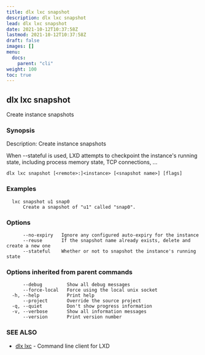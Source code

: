 ```yaml
---
title: dlx lxc snapshot
description: dlx lxc snapshot
lead: dlx lxc snapshot
date: 2021-10-12T10:37:58Z
lastmod: 2021-10-12T10:37:58Z
draft: false
images: []
menu:
  docs:
    parent: "cli"
weight: 100
toc: true
---
```

## dlx lxc snapshot

Create instance snapshots

### Synopsis

Description:
  Create instance snapshots

  When --stateful is used, LXD attempts to checkpoint the instance's
  running state, including process memory state, TCP connections, ...



```
dlx lxc snapshot [<remote>:]<instance> [<snapshot name>] [flags]
```

### Examples

```
  lxc snapshot u1 snap0
      Create a snapshot of "u1" called "snap0".
```

### Options

```
      --no-expiry   Ignore any configured auto-expiry for the instance
      --reuse       If the snapshot name already exists, delete and create a new one
      --stateful    Whether or not to snapshot the instance's running state
```

### Options inherited from parent commands

```
      --debug         Show all debug messages
      --force-local   Force using the local unix socket
  -h, --help          Print help
      --project       Override the source project
  -q, --quiet         Don't show progress information
  -v, --verbose       Show all information messages
      --version       Print version number
```

### SEE ALSO

* [dlx lxc](/docs/cmd/dlx_lxc)	 - Command line client for LXD

